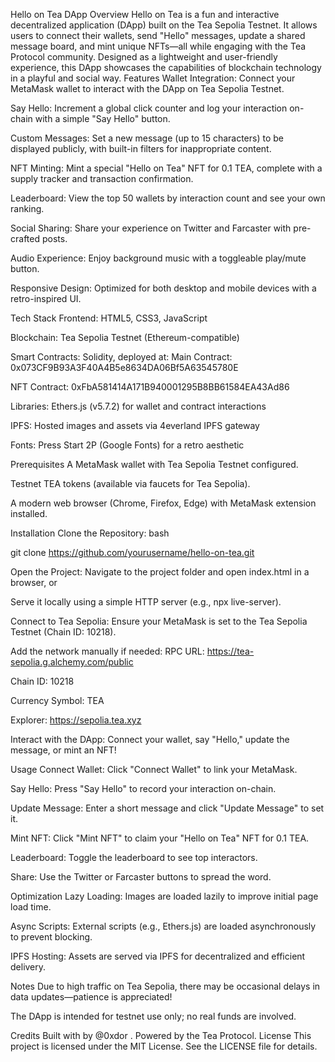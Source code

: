 Hello on Tea DApp
Overview
Hello on Tea is a fun and interactive decentralized application (DApp) built on the Tea Sepolia Testnet. It allows users to connect their wallets, send "Hello" messages, update a shared message board, and mint unique NFTs—all while engaging with the Tea Protocol community. Designed as a lightweight and user-friendly experience, this DApp showcases the capabilities of blockchain technology in a playful and social way.
Features
Wallet Integration: Connect your MetaMask wallet to interact with the DApp on Tea Sepolia Testnet.

Say Hello: Increment a global click counter and log your interaction on-chain with a simple "Say Hello" button.

Custom Messages: Set a new message (up to 15 characters) to be displayed publicly, with built-in filters for inappropriate content.

NFT Minting: Mint a special "Hello on Tea" NFT for 0.1 TEA, complete with a supply tracker and transaction confirmation.

Leaderboard: View the top 50 wallets by interaction count and see your own ranking.

Social Sharing: Share your experience on Twitter and Farcaster with pre-crafted posts.

Audio Experience: Enjoy background music with a toggleable play/mute button.

Responsive Design: Optimized for both desktop and mobile devices with a retro-inspired UI.

Tech Stack
Frontend: HTML5, CSS3, JavaScript

Blockchain: Tea Sepolia Testnet (Ethereum-compatible)

Smart Contracts: Solidity, deployed at:
Main Contract: 0x073CF9B93A3F40A4B5e8634DA06Bf5A63545780E

NFT Contract: 0xFbA581414A171B940001295B8BB61584EA43Ad86

Libraries: Ethers.js (v5.7.2) for wallet and contract interactions

IPFS: Hosted images and assets via 4everland IPFS gateway

Fonts: Press Start 2P (Google Fonts) for a retro aesthetic

Prerequisites
A MetaMask wallet with Tea Sepolia Testnet configured.

Testnet TEA tokens (available via faucets for Tea Sepolia).

A modern web browser (Chrome, Firefox, Edge) with MetaMask extension installed.

Installation
Clone the Repository:
bash

git clone https://github.com/yourusername/hello-on-tea.git

Open the Project:
Navigate to the project folder and open index.html in a browser, or

Serve it locally using a simple HTTP server (e.g., npx live-server).

Connect to Tea Sepolia:
Ensure your MetaMask is set to the Tea Sepolia Testnet (Chain ID: 10218).

Add the network manually if needed:
RPC URL: https://tea-sepolia.g.alchemy.com/public

Chain ID: 10218

Currency Symbol: TEA

Explorer: https://sepolia.tea.xyz

Interact with the DApp:
Connect your wallet, say "Hello," update the message, or mint an NFT!

Usage
Connect Wallet: Click "Connect Wallet" to link your MetaMask.

Say Hello: Press "Say Hello" to record your interaction on-chain.

Update Message: Enter a short message and click "Update Message" to set it.

Mint NFT: Click "Mint NFT" to claim your "Hello on Tea" NFT for 0.1 TEA.

Leaderboard: Toggle the leaderboard to see top interactors.

Share: Use the Twitter or Farcaster buttons to spread the word.

Optimization
Lazy Loading: Images are loaded lazily to improve initial page load time.

Async Scripts: External scripts (e.g., Ethers.js) are loaded asynchronously to prevent blocking.

IPFS Hosting: Assets are served via IPFS for decentralized and efficient delivery.

Notes
Due to high traffic on Tea Sepolia, there may be occasional delays in data updates—patience is appreciated!

The DApp is intended for testnet use only; no real funds are involved.

Credits
Built with  by @0xdor
. Powered by the Tea Protocol.
License
This project is licensed under the MIT License. See the LICENSE file for details.

